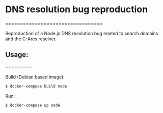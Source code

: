 # DNS resolution bug reproduction
=================================

Reproduction of a Node.js DNS resolution bug related to search domains and the C-Ares resolver.

## Usage:
=========

Build (Debian based image):

```bash
$ docker-compose build node
```

Run:

```bash
$ docker-compose up node
```

